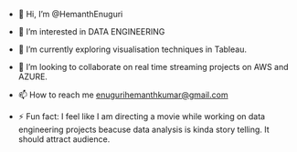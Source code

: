 - 👋 Hi, I’m @HemanthEnuguri
- 👀 I’m interested in DATA ENGINEERING
- 🌱 I’m currently exploring visualisation techniques in Tableau. 
- 💞️ I’m looking to collaborate on real time streaming projects on AWS and AZURE.
- 📫 How to reach me enugurihemanthkumar@gmail.com

- ⚡ Fun fact: I feel like I am directing a movie while working on data engineering projects beacuse data analysis is kinda story telling. It should attract audience. 

<!---
HemanthEnuguri/HemanthEnuguri is a ✨ special ✨ repository because its `README.md` (this file) appears on your GitHub profile.

--->
